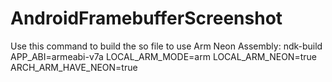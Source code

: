 AndroidFramebufferScreenshot
============================

Use this command to build the so file to use Arm Neon Assembly:
  ndk-build APP_ABI=armeabi-v7a LOCAL_ARM_MODE=arm LOCAL_ARM_NEON=true ARCH_ARM_HAVE_NEON=true
